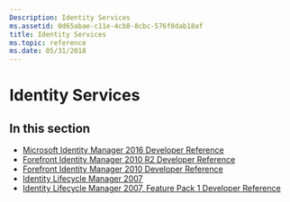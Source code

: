```yaml
---
Description: Identity Services
ms.assetid: 0d65abae-c11e-4cb8-8cbc-576f0dab18af
title: Identity Services
ms.topic: reference
ms.date: 05/31/2018
---
```


# Identity Services

## In this section

-   [Microsoft Identity Manager 2016 Developer Reference](/microsoft-identity-manager/reference/microsoft-identity-manager-2016-developer-reference)
-   [Forefront Identity Manager 2010 R2 Developer Reference](/previous-versions/windows/desktop/forefront-2010r2/JJ131731(v=VS.100))
-   [Forefront Identity Manager 2010 Developer Reference](/previous-versions/windows/desktop/forefront-2010/ee652263(v=vs.100))
-   [Identity Lifecycle Manager 2007](identity-lifecycle-manager-2007.md)
-   [Identity Lifecycle Manager 2007, Feature Pack 1 Developer Reference](/previous-versions/windows/desktop/identity-lifecycle-manager/ms698364(v=vs.85))

 

 